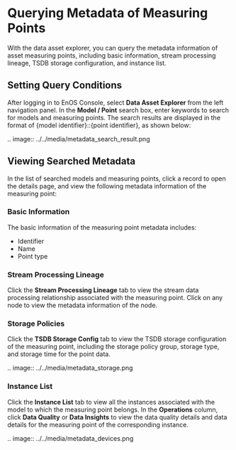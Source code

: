 # Querying Metadata of Measuring Points
With the data asset explorer, you can query the metadata information of asset measuring points, including basic information, stream processing lineage, TSDB storage configuration, and instance list.

## Setting Query Conditions
After logging in to EnOS Console, select **Data Asset Explorer** from the left navigation panel. In the **Model / Point** search box, enter keywords to search for models and measuring points. The search results are displayed in the format of {model identifier}::{point identifier}, as shown below:

.. image:: ../../media/metadata_search_result.png

## Viewing Searched Metadata
In the list of searched models and measuring points, click a record to open the details page, and view the following metadata information of the measuring point:

### Basic Information

The basic information of the measuring point metadata includes:

- Identifier
- Name
- Point type

### Stream Processing Lineage

Click the **Stream Processing Lineage** tab to view the stream data processing relationship associated with the measuring point. Click on any node to view the metadata information of the node.

### Storage Policies

Click the **TSDB Storage Config** tab to view the TSDB storage configuration of the measuring point, including the storage policy group, storage type, and storage time for the point data.

.. image:: ../../media/metadata_storage.png

### Instance List

Click the **Instance List** tab to view all the instances associated with the model to which the measuring point belongs. In the **Operations** column, click **Data Quality** or **Data Insights** to view the data quality details and data details for the measuring point of the corresponding instance.

.. image:: ../../media/metadata_devices.png

<!--end-->